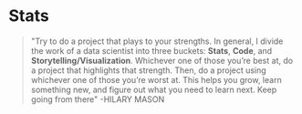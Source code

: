 # Stats
> "Try to do a project that plays to your strengths. In general, I divide the work of a data scientist into three buckets: **Stats**, **Code**, and **Storytelling/Visualization**. Whichever one of those you’re best at, do a project that highlights that strength. Then, do a project using whichever one of those you’re worst at. This helps you grow, learn something new, and figure out what you need to learn next. Keep going from there" -HILARY MASON  

